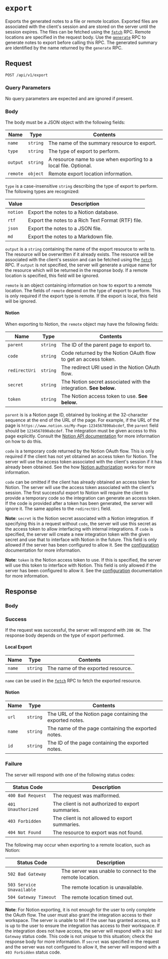 # `export`

Exports the generated notes to a file or remote location. Exported files are associated with the client's session and are stored on the server until the session expires. The files can be fetched using the [`fetch`](FETCH.md) RPC. Remote locations are specified in the request body. Use the [`generate`](GENERATE.md) RPC to generate notes to export before calling this RPC. The generated summary are identified by the name returned by the `generate` RPC.

## Request

`POST /api/v1/export`

### Query Parameters

No query parameters are expected and are ignored if present.

### Body

The body must be a JSON object with the following fields:

| Name | Type | Contents |
| ---- | ---- | ----------- |
| `name` | `string` | The name of the summary resource to export. |
| `type` | `string` | The type of export to perform. |
| `output` | `string` | A resource name to use when exporting to a local file. Optional. |
| `remote` | `object` | Remote export location information. |

`type` is a case-insensitive `string` describing the type of export to perform. The following types are recognized:

| Value | Description |
| ----- | ----------- |
| `notion` | Export the notes to a Notion database. |
| `rtf` | Export the notes to a Rich Text Format (RTF) file. |
| `json` | Export the notes to a JSON file. |
| `md` | Export the notes to a Markdown file. |

`output` is a `string` containing the name of the export resource to write to. The resource will be overwritten if it already exists. The resource will be associated with the client's session and can be fetched using the [`fetch`](FETCH.md) RPC. If `output` is not specified, the server will generate a unique name for the resource which will be returned in the response body. If a remote location is specified, this field will be ignored.

`remote` is an object containing information on how to export to a remote location. The fields of `remote` depend on the type of export to perform. This is only required if the export type is remote. If the export is local, this field will be ignored.

#### Notion
    
When exporting to Notion, the `remote` object may have the following fields:

| Name | Type | Contents |
| ---- | ---- | -------- |
| `parent` | `string` | The ID of the parent page to export to. |
| `code` | `string` | Code returned by the Notion OAuth flow to get an access token. |
| `redirectUri` | `string` | The redirect URI used in the Notion OAuth flow. |
| `secret` | `string` | The Notion secret associated with the integration. **See below.** |
| `token` | `string` | The Notion access token to use. **See below.** |

`parent` is is a Notion page ID, obtained by looking at the 32-character sequence at the end of the URL of the page. For example, if the URL of the page is `https://www.notion.so/My-Page-1234567890abcdef`, the `parent` field should be `1234567890abcdef`. The integration must be given access to this page explicitly. Consult the [Notion API documentation](https://developers.notion.com/) for more information on how to do this.

`code` is a temporary code returned by the Notion OAuth flow. This is only required if the client has not yet obtained an access token for Notion. The server will use the access token associated with the client's session if it has already been obtained. See the how [Notion authorization](https://developers.notion.com/docs/authorization) works for more information.

`code` can be omitted if the client has already obtained an access token for Notion. The server will use the access token associated with the client's session. The first successful export to Notion will require the client to provide a temporary code so the integration can generate an access token. If the code is provided after a token has been generated, the server will ignore it. The same applies to the `redirectUri` field.

**Note**: `secret` is the Notion secret associated with a Notion integration. If specifying this in a request without `code`, the server will use this secret as the access token to allow interfacing with internal integrations. If `code` is specified, the server will create a new integration token with the given secret and use that to interface with Notion in the future. This field is only allowed if the server has been configured to allow it. See the [configuration](CONFIGURATION.md) documentation for more information.

**Note**: `token` is the Notion access token to use. If this is specified, the server will use this token to interface with Notion. This field is only allowed if the server has been configured to allow it. See the [configuration](CONFIGURATION.md) documentation for more information.

## Response

### Body

### Success

If the request was successful, the server will respond with `200 OK`. The response body depends on the type of export performed.

#### Local Export

| Name | Type | Contents |
| ---- | ---- | -------- |
| `name` | `string` | The name of the exported resource. |

`name` can be used in the [`fetch`](FETCH.md) RPC to fetch the exported resource.

#### Notion

| Name | Type | Contents |
| ---- | ---- | -------- |
| `url` | `string` | The URL of the Notion page containing the exported notes. |
| `name` | `string` | The name of the page containing the exported notes. |
| `id` | `string` | The ID of the page containing the exported notes. |

### Failure

The server will respond with one of the following status codes:

| Status Code | Description |
| ----------- | ----------- |
| `400 Bad Request` | The request was malformed. |
| `401 Unauthorized` | The client is not authorized to export summaries. |
| `403 Forbidden` | The client is not allowed to export summaries.  |
| `404 Not Found` | The resource to export was not found. |

The following may occur when exporting to a remote location, such as Notion:

| Status Code | Description |
| ----------- | ----------- |
| `502 Bad Gateway` | The server was unable to connect to the remote location. |
| `503 Service Unavailable` | The remote location is unavailable. |
| `504 Gateway Timeout` | The remote location timed out. |

**Note**: For Notion exporting, it is not enough for the user to only complete the OAuth flow. The user must also grant the integration access to their workspace. The server is unable to tell if the user has granted access, so it is up to the user to ensure the integration has access to their workspace. If the integration does not have access, the server will respond with a `502 Bad Gateway` status code. This code is not unique to this situation; check the response body for more information. If `secret` was specified in the request and the server was not configured to allow it, the server will respond with a `403 Forbidden` status code.
